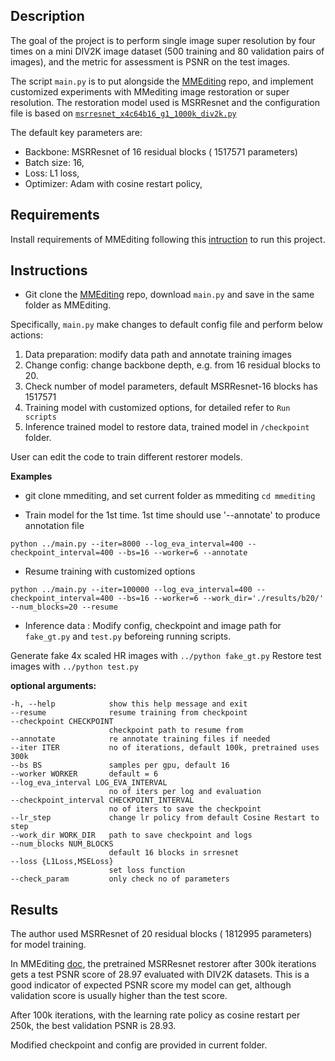 ## Description
The goal of the project is to perform single image super resolution by four times on a mini DIV2K image dataset (500 training and 80 validation pairs of images), and the metric for assessment is PSNR on the test images. 

The script `main.py` is to put alongside the [MMEditing](https://github.com/open-mmlab/mmediting) repo, and implement customized experiments with MMediting image restoration or super resolution. The restoration model used is MSRResnet and the configuration file is based on [`msrresnet_x4c64b16_g1_1000k_div2k.py`](https://github.com/open-mmlab/mmediting/blob/master/configs/restorers/srresnet_srgan/msrresnet_x4c64b16_g1_1000k_div2k.py)

The default key parameters are: 
-	Backbone: MSRResnet of 16 residual blocks ( 1517571 parameters)
-	Batch size:  16, 
-	Loss: L1 loss, 
-	Optimizer: Adam with cosine restart policy, 

## Requirements
Install requirements of MMEditing following this [intruction](https://github.com/open-mmlab/mmediting/blob/master/docs/install.md) to run this project.

## Instructions
- Git clone the [MMEditing](https://github.com/open-mmlab/mmediting) repo, download `main.py` and save in the same folder as MMEditing. 

Specifically, `main.py` make changes to default config file and perform below actions:
1. Data preparation: modify data path and annotate training images
2. Change config: change backbone depth, e.g. from 16 residual blocks to 20.
3. Check number of model parameters, default MSRResnet-16 blocks has 1517571 
4. Training model with customized options, for detailed refer to `Run scripts`
5. Inference trained model to restore data, trained model in `/checkpoint` folder. 

User can edit the code to train different restorer models.

**Examples**
- git clone mmediting, and set current folder as mmediting `cd mmediting`

- Train model for the 1st time. 1st time should use '--annotate' to produce annotation file

`python ../main.py --iter=8000 --log_eva_interval=400 --checkpoint_interval=400 --bs=16 --worker=6 --annotate`
- Resume training with customized options

`python ../main.py --iter=100000 --log_eva_interval=400 --checkpoint_interval=400 --bs=16 --worker=6 --work_dir='./results/b20/' --num_blocks=20 --resume`

- Inference data : Modify config, checkpoint and image path for `fake_gt.py` and  `test.py` beforeing running scripts. 

Generate fake 4x scaled HR images with `../python fake_gt.py` 
Restore test images with `../python test.py`

 
 

**optional arguments:**
  ```buildoutcfg
  -h, --help            show this help message and exit
  --resume              resume training from checkpoint
  --checkpoint CHECKPOINT
                        checkpoint path to resume from
  --annotate            re annotate training files if needed
  --iter ITER           no of iterations, default 100k, pretrained uses 300k
  --bs BS               samples per gpu, default 16
  --worker WORKER       default = 6
  --log_eva_interval LOG_EVA_INTERVAL
                        no of iters per log and evaluation
  --checkpoint_interval CHECKPOINT_INTERVAL
                        no of iters to save the checkpoint
  --lr_step             change lr policy from default Cosine Restart to step
  --work_dir WORK_DIR   path to save checkpoint and logs
  --num_blocks NUM_BLOCKS
                        default 16 blocks in srresnet
  --loss {L1Loss,MSELoss}
                        set loss function
  --check_param         only check no of parameters
```


## Results

The author used MSRResnet of 20 residual blocks ( 1812995 parameters) for model training. 

In MMEditing [doc](https://github.com/open-mmlab/mmediting/tree/master/configs/restorers/srresnet_srgan), the pretrained MSRResnet restorer after 300k iterations gets a test PSNR score of 28.97 evaluated with DIV2K datasets. This is a good indicator of expected PSNR score my model can get, although validation score is usually higher than the test score.

After 100k iterations, with the learning rate policy as cosine restart per 250k, the best validation PSNR is 28.93.

Modified checkpoint and config are provided in current folder.



